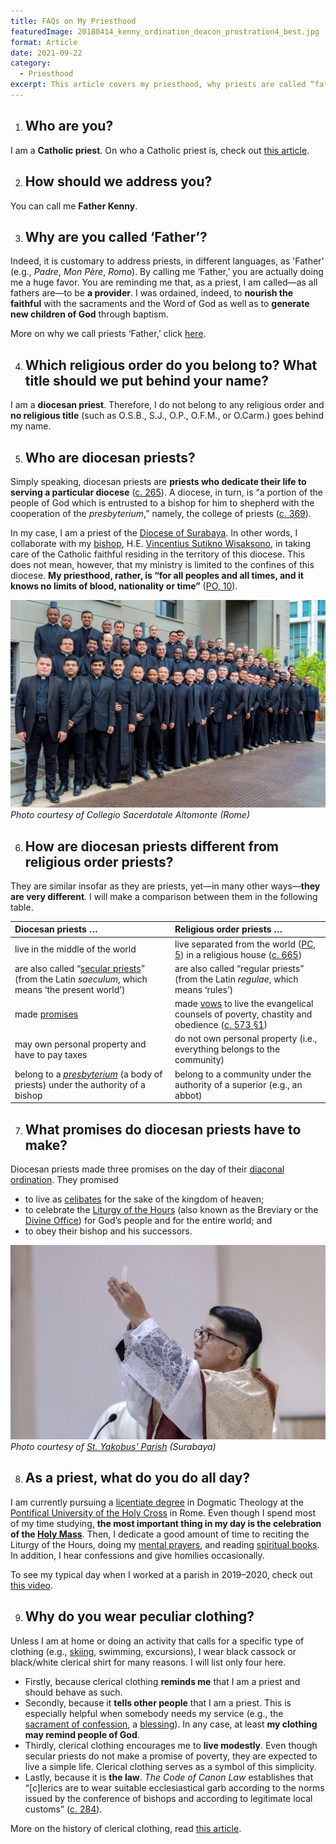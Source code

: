 ```yaml
---
title: FAQs on My Priesthood
featuredImage: 20180414_kenny_ordination_deacon_prostration4_best.jpg
format: Article
date: 2021-09-22
category:
  - Priesthood
excerpt: This article covers my priesthood, why priests are called “father,” the differences between diocesan priests and religious order priests, the promises made by diocesan priests, my daily life, and the reasons I wear priestly clothing.
---
```

1. ## Who are you?

I am a **Catholic priest**. On who a Catholic priest is, check out [this article](https://www.catholic.com/encyclopedia/priest).

2. ## How should we address you?

You can call me **Father Kenny**.

3. ## Why are you called ‘Father’?

Indeed, it is customary to address priests, in different languages, as 'Father' (e.g., *Padre*, *Mon Père*, *Romo*). By calling me ‘Father,’ you are actually doing me a huge favor. You are reminding me that, as a priest, I am called—as all fathers are—to be **a provider**. I was ordained, indeed, to **nourish the faithful** with the sacraments and the Word of God as well as to **generate new children of God** through baptism.

More on why we call priests ‘Father,’ click [here](https://www.ewtn.com/catholicism/library/why-do-we-call-priests-father-1178).

4. ## Which religious order do you belong to? What title should we put behind your name?

I am a **diocesan priest**. Therefore, I do not belong to any religious order and **no religious title** (such as O.S.B., S.J., O.P., O.F.M., or O.Carm.) goes behind my name.

5. ## Who are diocesan priests? 

Simply speaking, diocesan priests are **priests who dedicate their life to serving a particular diocese** ([c. 265](https://www.vatican.va/archive/cod-iuris-canonici/eng/documents/cic_lib2-cann208-329_en.html#CHAPTER_II.)). A diocese, in turn, is “a portion of the people of God which is entrusted to a bishop for him to shepherd with the cooperation of the *presbyterium*,” namely, the college of priests ([c. 369](https://www.vatican.va/archive/cod-iuris-canonici/eng/documents/cic_lib2-cann368-430_en.html)).

In my case, I am a priest of the [Diocese of Surabaya](http://www.gcatholic.org/dioceses/diocese/sura0.htm). In other words, I collaborate with my [bishop](https://www.catholic.com/encyclopedia/bishop), H.E. [Vincentius Sutikno Wisaksono](http://www.catholic-hierarchy.org/bishop/bwisak.html), in taking care of the Catholic faithful residing in the territory of this diocese. This does not mean, however, that my ministry is limited to the confines of this diocese. **My priesthood, rather, is “for all peoples and all times, and it knows no limits of blood, nationality or time”** ([PO, 10](https://www.vatican.va/archive/hist_councils/ii_vatican_council/documents/vat-ii_decree_19651207_presbyterorum-ordinis_en.html)).

![Altomonte priests group picture](altomonte_priests.jpg)
_Photo courtesy of Collegio Sacerdotale Altomonte (Rome)_

6. ## How are diocesan priests different from religious order priests?

They are similar insofar as they are priests, yet—in many other ways—**they are very different**. I will make a comparison between them in the following table.

| Diocesan priests …                                           | Religious order priests …                                    |
| :----------------------------------------------------------- | :----------------------------------------------------------- |
| live in the middle of the world                              | live separated from the world ([PC, 5](https://www.vatican.va/archive/hist_councils/ii_vatican_council/documents/vat-ii_decree_19651028_perfectae-caritatis_en.html)) in a religious house ([c. 665](https://www.vatican.va/archive/cod-iuris-canonici/eng/documents/cic_lib2-cann607-709_en.html#CHAPTER_III.)) |
| are also called “[secular priests](https://www.newadvent.org/cathen/13675a.htm)” (from the Latin *saeculum*, which means ‘the present world’) | are also called “regular priests” (from the Latin *regulae*, which means ‘rules’) |
| made [promises](https://www.collinsdictionary.com/dictionary/english/promise) | made [vows](https://www.merriam-webster.com/dictionary/vow) to live the evangelical counsels of poverty, chastity and obedience ([c. 573 §1](https://www.vatican.va/archive/cod-iuris-canonici/eng/documents/cic_lib2-cann573-606_en.html#TITLE_I:)) |
| may own personal property and have to pay taxes              | do not own personal property (i.e., everything belongs to the community) |
| belong to a [*presbyterium*](https://www.catholicculture.org/culture/library/view.cfm?recnum=6553) (a body of priests) under the authority of a bishop | belong to a community under the authority of a superior (e.g., an abbot) |


7. ## What promises do diocesan priests have to make?

Diocesan priests made three promises on the day of their [diaconal ordination](https://www.newadvent.org/cathen/04647c.htm). They promised 

- to live as [celibates](https://www.newadvent.org/cathen/03481a.htm) for the sake of the kingdom of heaven;
- to celebrate the [Liturgy of the Hours](https://www.usccb.org/prayer-and-worship/liturgy-of-the-hours) (also known as the Breviary or the [Divine Office](https://www.newadvent.org/cathen/11219a.htm)) for God’s people and for the entire world; and
- to obey their bishop and his successors.

![elevation of host during holy mass eucharist](ang_first_mass_12b.jpg)
_Photo courtesy of [St. Yakobus' Parish](https://www.instagram.com/santoyakobussby/) (Surabaya)_

8. ## As a priest, what do you do all day?

I am currently pursuing a [licentiate degree](https://en.wikipedia.org/wiki/Licentiate_(degree)#Theology,_canon_law,_history,_and_cultural_patrimony) in Dogmatic Theology at the [Pontifical University of the Holy Cross](https://en.pusc.it/) in Rome. Even though I spend most of my time studying, **the most important thing in my day is the celebration of the [Holy Mass](https://www.catholic.com/magazine/print-edition/why-go-to-mass)**. Then, I dedicate a good amount of time to reciting the Liturgy of the Hours, doing my [mental prayers](https://onepeterfive.com/a-beginners-guide-to-mental-prayer/), and reading [spiritual books](https://www.delibris.org/en/node/210359). In addition, I hear confessions and give homilies occasionally.

To see my typical day when I worked at a parish in 2019–2020, check out [this video](https://youtu.be/G1JPX-rMBBU).

9. ## Why do you wear peculiar clothing?

Unless I am at home or doing an activity that calls for a specific type of clothing (e.g., [skiing](https://aleteia.org/2018/01/26/7-surprising-facts-about-the-skiing-pope-john-paul-ii/), swimming, excursions), I wear black cassock or black/white clerical shirt for many reasons. I will list only four here.

- Firstly, because clerical clothing **reminds me** that I am a priest and should behave as such.
- Secondly, because it **tells other people** that I am a priest. This is especially helpful when somebody needs my service (e.g., the [sacrament of confession](https://opusdei.org/en/article/why-go-to-confession/), a [blessing](https://www.newadvent.org/cathen/02599b.htm)). In any case, at least **my clothing may remind people of God**.
- Thirdly, clerical clothing encourages me to **live modestly**. Even though secular priests do not make a promise of poverty, they are expected to live a simple life. Clerical clothing serves as a symbol of this simplicity.
- Lastly, because it is **the law**. *The Code of Canon Law* establishes that “[c]lerics are to wear suitable ecclesiastical garb according to the norms issued by the conference of bishops and according to legitimate local customs” ([c. 284](https://www.vatican.va/archive/cod-iuris-canonici/eng/documents/cic_lib2-cann208-329_en.html#CHAPTER_III.)).

More on the history of clerical clothing, read [this article](https://aleteia.org/2017/05/05/why-do-priests-wear-black/).
